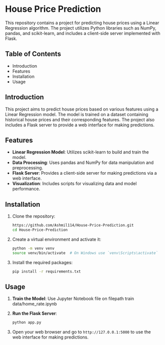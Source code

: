 # House Price Prediction

This repository contains a project for predicting house prices using a Linear Regression algorithm. The project utilizes Python libraries such as NumPy, pandas, and scikit-learn, and includes a client-side server implemented with Flask.

## Table of Contents

- Introduction
- Features
- Installation
- Usage

## Introduction

This project aims to predict house prices based on various features using a Linear Regression model. The model is trained on a dataset containing historical house prices and their corresponding features. The project also includes a Flask server to provide a web interface for making predictions.

## Features

- **Linear Regression Model**: Utilizes scikit-learn to build and train the model.
- **Data Processing**: Uses pandas and NumPy for data manipulation and preprocessing.
- **Flask Server**: Provides a client-side server for making predictions via a web interface.
- **Visualization**: Includes scripts for visualizing data and model performance.

## Installation

1. Clone the repository:
    ```bash
    https://github.com/Ashmil114/House-Price-Prediction.git
    cd House-Price-Prediction
    ```

2. Create a virtual environment and activate it:
    ```bash
    python -m venv venv
    source venv/bin/activate  # On Windows use `venv\Scripts\activate`
    ```

3. Install the required packages:
    ```bash
    pip install -r requirements.txt
    ```

## Usage

1. **Train the Model**:
    Use Jupyter Notebook file on filepath train data/home_rate.ipynb

2. **Run the Flask Server**:
    ```bash
    python app.py
    ```

3. Open your web browser and go to `http://127.0.0.1:5000` to use the web interface for making predictions.


